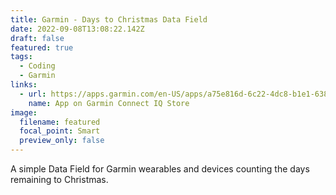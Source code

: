 ```yaml
---
title: Garmin - Days to Christmas Data Field
date: 2022-09-08T13:08:22.142Z
draft: false
featured: true
tags:
  - Coding
  - Garmin
links:
  - url: https://apps.garmin.com/en-US/apps/a75e816d-6c22-4dc8-b1e1-638f85886465
    name: App on Garmin Connect IQ Store
image:
  filename: featured
  focal_point: Smart
  preview_only: false
---
```

A simple Data Field for Garmin wearables and devices counting the days remaining to Christmas.